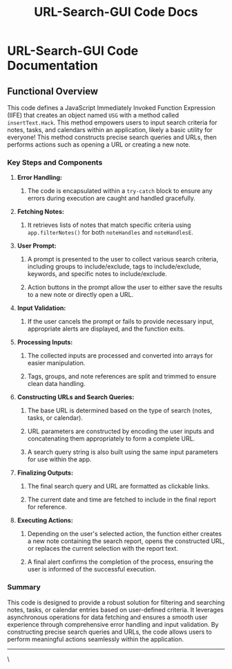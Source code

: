 ﻿---
title: URL-Search-GUI Code Docs
uuid: fc52b6d6-4678-11ef-8ac9-6ef34fa959ce
version: 29
created: '2024-07-20T14:48:12+05:30'
tags:
  - '-1-working'
  - '-loc/amp/mine'
---

# URL-Search-GUI Code Documentation

## Functional Overview

This code defines a JavaScript Immediately Invoked Function Expression (IIFE) that creates an object named `USG` with a method called `insertText.Hack`. This method empowers users to input search criteria for notes, tasks, and calendars within an application, likely a basic utility for everyone! This method constructs precise search queries and URLs, then performs actions such as opening a URL or creating a new note.

### Key Steps and Components

1. **Error Handling:**

    1. The code is encapsulated within a `try-catch` block to ensure any errors during execution are caught and handled gracefully.

1. **Fetching Notes:**

    1. It retrieves lists of notes that match specific criteria using `app.filterNotes()` for both `noteHandles` and `noteHandlesE`.

1. **User Prompt:**

    1. A prompt is presented to the user to collect various search criteria, including groups to include/exclude, tags to include/exclude, keywords, and specific notes to include/exclude.

    1. Action buttons in the prompt allow the user to either save the results to a new note or directly open a URL.

1. **Input Validation:**

    1. If the user cancels the prompt or fails to provide necessary input, appropriate alerts are displayed, and the function exits.

1. **Processing Inputs:**

    1. The collected inputs are processed and converted into arrays for easier manipulation.

    1. Tags, groups, and note references are split and trimmed to ensure clean data handling.

1. **Constructing URLs and Search Queries:**

    1. The base URL is determined based on the type of search (notes, tasks, or calendar).

    1. URL parameters are constructed by encoding the user inputs and concatenating them appropriately to form a complete URL.

    1. A search query string is also built using the same input parameters for use within the app.

1. **Finalizing Outputs:**

    1. The final search query and URL are formatted as clickable links.

    1. The current date and time are fetched to include in the final report for reference.

1. **Executing Actions:**

    1. Depending on the user's selected action, the function either creates a new note containing the search report, opens the constructed URL, or replaces the current selection with the report text.

    1. A final alert confirms the completion of the process, ensuring the user is informed of the successful execution.

### Summary

This code is designed to provide a robust solution for filtering and searching notes, tasks, or calendar entries based on user-defined criteria. It leverages asynchronous operations for data fetching and ensures a smooth user experience through comprehensive error handling and input validation. By constructing precise search queries and URLs, the code allows users to perform meaningful actions seamlessly within the application.

---

\
